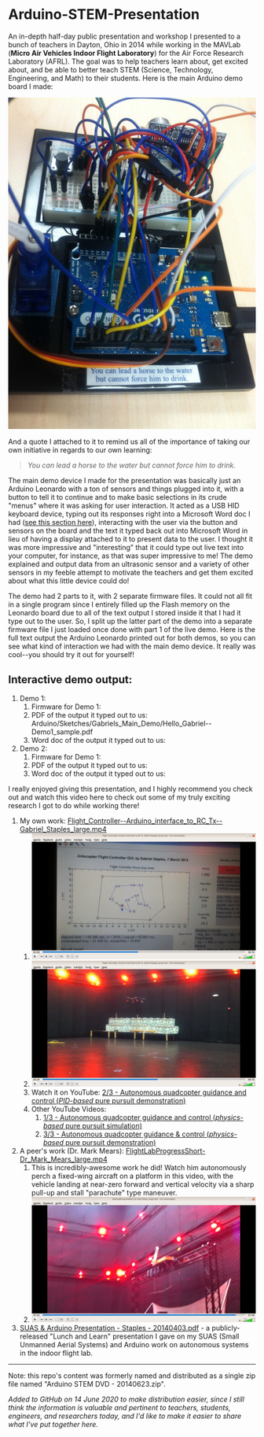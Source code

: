 # Arduino-STEM-Presentation
An in-depth half-day public presentation and workshop I presented to a bunch of teachers in Dayton, Ohio in 2014 while working in the MAVLab (**Micro Air Vehicles Indoor Flight Laboratory**) for the Air Force Research Laboratory (AFRL). The goal was to help teachers learn about, get excited about, and be able to better teach STEM (Science, Technology, Engineering, and Math) to their students. Here is the main Arduino demo board I made:

![](Arduino/Sketches/Gabriels_Main_Demo/Arduino_cool_Leonardo_class_demo_board_pic_2--right_small.JPG)

And a quote I attached to it to remind us all of the importance of taking our own initiative in regards to our own learning:

> _You can lead a horse to the water but cannot force him to drink._

The main demo device I made for the presentation was basically just an Arduino Leonardo with a ton of sensors and things plugged into it, with a button to tell it to continue and to make basic selections in its crude "menus" where it was asking for user interaction. It acted as a USB HID keyboard device, typing out its responses right into a Microsoft Word doc I had ([see this section here](#interactive-demo-output)), interacting with the user via the button and sensors on the board and the text it typed back out into Microsoft Word in lieu of having a display attached to it to present data to the user. I thought it was more impressive and "interesting" that it could type out live text into your computer, for instance, as that was super impressive to me! The demo explained and output data from an ultrasonic sensor and a variety of other sensors in my feeble attempt to motivate the teachers and get them excited about what this little device could do! 

The demo had 2 parts to it, with 2 separate firmware files. It could not all fit in a single program since I entirely filled up the Flash memory on the Leonardo board due to all of the text output I stored inside it that I had it type out to the user. So, I split up the latter part of the demo into a separate firmware file I just loaded once done with part 1 of the live demo. Here is the full text output the Arduino Leonardo printed out for both demos, so you can see what kind of interaction we had with the main demo device. It really was cool--you should try it out for yourself!

## Interactive demo output:

1. Demo 1:
    1. Firmware for Demo 1:  
    1. PDF of the output it typed out to us: Arduino/Sketches/Gabriels_Main_Demo/Hello_Gabriel--Demo1_sample.pdf
    1. Word doc of the output it typed out to us:
1. Demo 2: 
    1. Firmware for Demo 1:  
    1. PDF of the output it typed out to us: 
    1. Word doc of the output it typed out to us:

I really enjoyed giving this presentation, and I highly recommend you check out and watch this video here to check out some of my truly exciting research I got to do while working there! 

1. My own work: [Flight_Controller--Arduino_interface_to_RC_Tx--Gabriel_Staples_large.mp4](Arduino/Engineering_Videos_and_Presentations/Flight_Controller--Arduino_interface_to_RC_Tx--Gabriel_Staples_large.mp4)
    1. ![](Arduino/Engineering_Videos_and_Presentations/screenshots/Gabriel_flight_controller1.png)
    1. ![](Arduino/Engineering_Videos_and_Presentations/screenshots/Gabriel_flight_controller2.png)
    1. Watch it on YouTube: [2/3 - Autonomous quadcopter guidance and control (*PID-based* pure pursuit demonstration)](https://www.youtube.com/watch?v=wY3oh2GIfCI)
    1. Other YouTube Videos:
        1. [1/3 - Autonomous quadcopter guidance and control (*physics-based* pure pursuit simulation)](https://www.youtube.com/watch?v=LjuPA43HceQ)
        1. [3/3 - Autonomous quadcopter guidance & control (*physics-based* pure pursuit demonstration)](https://www.youtube.com/watch?v=H5kXzpPFdII)
1. A peer's work (Dr. Mark Mears): [FlightLabProgressShort-Dr_Mark_Mears_large.mp4](Arduino/Engineering_Videos_and_Presentations/FlightLabProgressShort-Dr_Mark_Mears_large.mp4)
    1. This is incredibly-awesome work he did! Watch him autonomously perch a fixed-wing aircraft on a platform in this video, with the vehicle landing at near-zero forward and vertical velocity via a sharp pull-up and stall "parachute" type maneuver.
    1. ![](Arduino/Engineering_Videos_and_Presentations/screenshots/Mears_perching_maneuver1.png)
1. [SUAS & Arduino Presentation - Staples - 20140403.pdf](Arduino/Engineering_Videos_and_Presentations/SUAS_and_Arduino_Presentation--Staples--20140403.pdf) - a publicly-released "Lunch and Learn" presentation I gave on my SUAS (Small Unmanned Aerial Systems) and Arduino work on autonomous systems in the indoor flight lab.

----

Note: this repo's content was formerly named and distributed as a single zip file named "Arduino STEM DVD - 20140623.zip".  

_Added to GitHub on 14 June 2020 to make distribution easier, since I still think the information is valuable and pertinent to teachers, students, engineers, and researchers today, and I'd like to make it easier to share what I've put together here._


